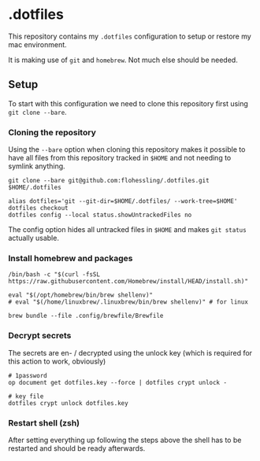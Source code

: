 # .dotfiles

This repository contains my `.dotfiles` configuration to setup or restore my mac environment.

It is making use of `git` and `homebrew`. Not much else should be needed.

## Setup

To start with this configuration we need to clone this repository first using `git clone --bare`.

### Cloning the repository

Using the `--bare` option when cloning this repository makes it possible to have all files from this repository tracked in `$HOME` and not needing to symlink anything.

```
git clone --bare git@github.com:flohessling/.dotfiles.git $HOME/.dotfiles

alias dotfiles='git --git-dir=$HOME/.dotfiles/ --work-tree=$HOME'
dotfiles checkout
dotfiles config --local status.showUntrackedFiles no
```

The config option hides all untracked files in `$HOME` and makes `git status` actually usable.

### Install homebrew and packages

```
/bin/bash -c "$(curl -fsSL https://raw.githubusercontent.com/Homebrew/install/HEAD/install.sh)"

eval "$(/opt/homebrew/bin/brew shellenv)"
# eval "$(/home/linuxbrew/.linuxbrew/bin/brew shellenv)" # for linux

brew bundle --file .config/brewfile/Brewfile
```

### Decrypt secrets

The secrets are en- / decrypted using the unlock key (which is required for this action to work, obviously)

```
# 1password
op document get dotfiles.key --force | dotfiles crypt unlock -

# key file
dotfiles crypt unlock dotfiles.key
```

### Restart shell (zsh)

After setting everything up following the steps above the shell has to be restarted and should be ready afterwards.
